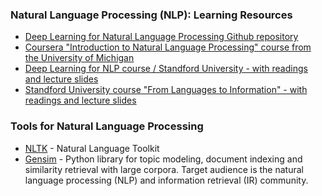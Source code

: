 ### Natural Language Processing (NLP): Learning Resources
- [Deep Learning for Natural Language Processing Github repository](https://github.com/shashankg7/Deep-Learning-for-NLP-Resources)
- [Coursera "Introduction to Natural Language Processing" course from the University of Michigan](https://www.coursera.org/learn/natural-language-processing)
- [Deep Learning for NLP course / Standford University - with readings and lecture slides](http://cs224d.stanford.edu/syllabus.html)
- [Standford University course "From Languages to Information" - with readings and lecture slides](http://web.stanford.edu/class/cs124/)

### Tools for Natural Language Processing
   * [NLTK](http://bit.ly/py-nltk) - Natural Language Toolkit
   * [Gensim](http://bit.ly/py-gensim) - Python library for topic modeling, document indexing and similarity retrieval with large corpora. Target audience is the natural language processing (NLP) and information retrieval (IR) community.
